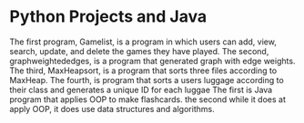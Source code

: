 # Python Projects and Java
The first program, Gamelist, is a program in which users can add, view, search, update, and delete the games they have played.
The second, graphweightededges, is a program that generated graph with edge weights.
The third, MaxHeapsort, is a program that sorts three files according to MaxHeap.
The fourth, is program that sorts a users luggage according to their class and generates a unique ID for each luggae
The first is Java program that applies OOP to make flashcards.
the second while it does at apply OOP, it does use data structures and algorithms.
